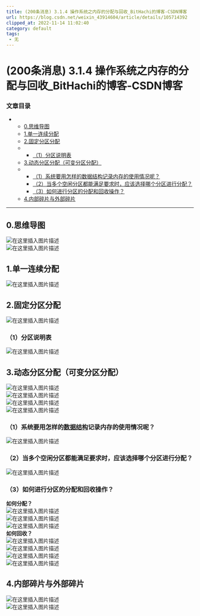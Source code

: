 ```yaml
---
title: (200条消息) 3.1.4 操作系统之内存的分配与回收_BitHachi的博客-CSDN博客
url: https://blog.csdn.net/weixin_43914604/article/details/105714392
clipped_at: 2022-11-14 11:02:40
category: default
tags: 
 - 无
---
```



# (200条消息) 3.1.4 操作系统之内存的分配与回收_BitHachi的博客-CSDN博客

### 文章目录

*   *   [0.思维导图](#0_3)
    *   [1.单一连续分配](#1_6)
    *   [2.固定分区分配](#2_8)
    *   *   [（1）分区说明表](#1_10)
    *   [3.动态分区分配（可变分区分配）](#3_13)
    *   *   [（1）系统要用怎样的数据结构记录内存的使用情况呢？](#1_18)
        *   [（2）当多个空闲分区都能满足要求时，应该选择哪个分区进行分配？](#2_20)
        *   [（3）如何进行分区的分配和回收操作？](#3_22)
    *   [4.内部碎片与外部碎片](#4_32)

* * *

## 0.思维导图

![在这里插入图片描述](assets/1668394960-c51002b4eb63d01375dcb01a149de6e1.png)  
![在这里插入图片描述](assets/1668394960-34a6c19f2d4cbf7b1d15f80d8ed46e16.png)

## 1.单一连续分配

![在这里插入图片描述](assets/1668394960-bdccb4d6931fc1667717c4180242cedf.png)

## 2.固定分区分配

![在这里插入图片描述](assets/1668394960-c009ff20893b6c0b6fa1b028a5365a96.png)

### （1）分区说明表

![在这里插入图片描述](assets/1668394960-77d410f4e54244e3ddcff6ca1c23715c.png)

## 3.动态分区分配（可变分区分配）

![在这里插入图片描述](assets/1668394960-5b423f7519689c67998f5311550f323c.png)  
![在这里插入图片描述](assets/1668394960-2bc240adecdbf080ac6011749ee70a14.png)  
![在这里插入图片描述](assets/1668394960-81d08ab57871737afb3e936d8bbce9c1.png)  
![在这里插入图片描述](assets/1668394960-030b338f447de9338ad8d687af734871.png)

### （1）系统要用怎样的[数据结构](https://so.csdn.net/so/search?q=%E6%95%B0%E6%8D%AE%E7%BB%93%E6%9E%84&spm=1001.2101.3001.7020)记录内存的使用情况呢？

![在这里插入图片描述](assets/1668394960-ead674438e57d2fb0fb94c8c91692fd5.png)

### （2）当多个空闲分区都能满足要求时，应该选择哪个分区进行分配？

![在这里插入图片描述](assets/1668394960-9a00099fd916788ba94ea3d9ac4d8038.png)

### （3）如何进行分区的分配和回收操作？

**如何分配？**  
![在这里插入图片描述](assets/1668394960-0ff6fcf70120d90c71bdc262aa8d12e8.png)  
![在这里插入图片描述](assets/1668394960-256284dda6364e16dd77f27ef2ddd270.png)  
![在这里插入图片描述](assets/1668394960-48d8b35d29a3f4f215b8744e645c8282.png)  
**如何回收？**  
![在这里插入图片描述](assets/1668394960-8e16096978a70f20b6ee7b37a0a8c986.png)  
![在这里插入图片描述](assets/1668394960-19033908cc9b56fe45549729b63614c1.png)  
![在这里插入图片描述](assets/1668394960-3124cb461e2d11b039f0af6d28843302.png)  
![在这里插入图片描述](assets/1668394960-3427f06011a8c834ef612f184c15b7f5.png)

## 4.内部碎片与外部碎片

![在这里插入图片描述](assets/1668394960-fa4cf67278e9cf5a4abfd976ae0695be.png)  
![在这里插入图片描述](assets/1668394960-51e08bc51206066e5d2d9defa83c147b.png)